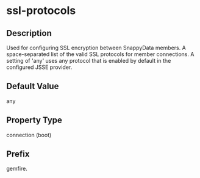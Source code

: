 # ssl-protocols

## Description

Used for configuring SSL encryption between SnappyData members. A space-separated list of the valid SSL protocols for member connections. A setting of 'any' uses any protocol that is enabled by default in the configured JSSE provider.

## Default Value

any

## Property Type

connection (boot)

## Prefix

gemfire.
